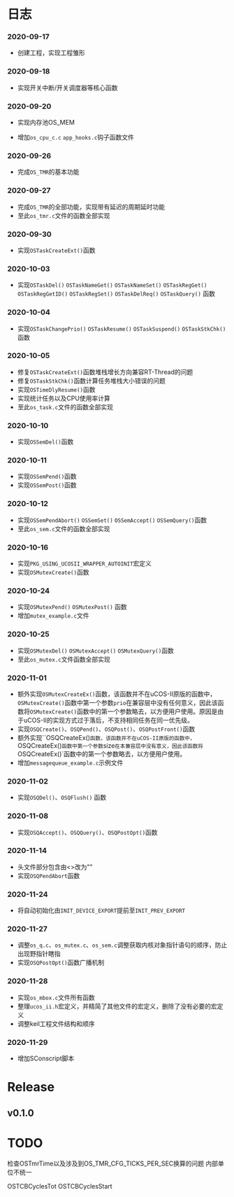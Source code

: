 # 日志

### 2020-09-17

- 创建工程，实现工程雏形


### 2020-09-18

- 实现开关中断/开关调度器等核心函数


### 2020-09-20

- 实现内存池OS_MEM

- 增加`os_cpu_c.c` `app_hooks.c`钩子函数文件

### 2020-09-26

- 完成`OS_TMR`的基本功能

### 2020-09-27

- 完成`OS_TMR`的全部功能，实现带有延迟的周期延时功能
- 至此`os_tmr.c`文件的函数全部实现

### 2020-09-30

- 实现`OSTaskCreateExt()`函数

### 2020-10-03

- 实现`OSTaskDel()` `OSTaskNameGet()` `OSTaskNameSet()` `OSTaskRegGet()` `OSTaskRegGetID()` `OSTaskRegSet()` `OSTaskDelReq()` `OSTaskQuery()` 函数

### 2020-10-04

- 实现`OSTaskChangePrio()` `OSTaskResume()` `OSTaskSuspend()` `OSTaskStkChk()`函数

### 2020-10-05

- 修复`OSTaskCreateExt()`函数堆栈增长方向兼容RT-Thread的问题
- 修复`OSTaskStkChk()`函数计算任务堆栈大小错误的问题
- 实现`OSTimeDlyResume()`函数
- 实现统计任务以及CPU使用率计算
- 至此`os_task.c`文件的函数全部实现

### 2020-10-10

- 实现`OSSemDel()`函数

### 2020-10-11

- 实现`OSSemPend()`函数
- 实现`OSSemPost()`函数

### 2020-10-12

- 实现`OSSemPendAbort()` `OSSemSet()` ``OSSemAccept()`` `OSSemQuery()`函数
- 至此`os_sem.c`文件的函数全部实现

### 2020-10-16

- 实现`PKG_USING_UCOSII_WRAPPER_AUTOINIT`宏定义
- 实现`OSMutexCreate()`函数

### 2020-10-24

- 实现`OSMutexPend()` `OSMutexPost()` 函数
- 增加`mutex_example.c`文件

### 2020-10-25

- 实现`OSMutexDel()` `OSMutexAccept()` `OSMutexQuery()`函数
- 至此`os_mutex.c`文件函数全部实现

### 2020-11-01

- 额外实现`OSMutexCreateEx()`函数，该函数并不在uCOS-II原版的函数中，`OSMutexCreate()`函数中第一个参数`prio`在兼容层中没有任何意义，因此该函数将`OSMutexCreate()`函数中的第一个参数略去，以方便用户使用。原因是由于uCOS-II的实现方式过于落后，不支持相同任务在同一优先级。
- 实现`OSQCreate()`、`OSQPend()`、`OSQPost()`、`OSQPostFront()`函数
- 额外实现``OSQCreateEx()`函数，该函数并不在uCOS-II原版的函数中，`OSQCreateEx()`函数中第一个参数`size`在本兼容层中没有意义，因此该函数将`OSQCreateEx()`函数中的第一个参数略去，以方便用户使用。
- 增加`messagequeue_example.c`示例文件

### 2020-11-02

- 实现`OSQDel()`、`OSQFlush()` 函数

### 2020-11-08

- 实现`OSQAccept()`、`OSQQuery()`、`OSQPostOpt()`函数

### 2020-11-14

- 头文件部分包含由<>改为""
- 实现`OSQPendAbort`函数

### 2020-11-24

- 将自动初始化由`INIT_DEVICE_EXPORT`提前至`INIT_PREV_EXPORT`

### 2020-11-27

- 调整`os_q.c`、`os_mutex.c`、`os_sem.c`调整获取内核对象指针语句的顺序，防止出现野指针瞎指
- 实现`OSQPostOpt()`函数广播机制

### 2020-11-28

- 实现`os_mbox.c`文件所有函数
- 整理`ucos_ii.h`宏定义，并精简了其他文件的宏定义，删除了没有必要的宏定义
- 调整keil工程文件结构和顺序

### 2020-11-29

- 增加SConscript脚本



# Release

## v0.1.0





# TODO

检查OSTmrTime以及涉及到OS_TMR_CFG_TICKS_PER_SEC换算的问题 内部单位不统一

OSTCBCyclesTot OSTCBCyclesStart